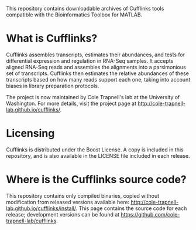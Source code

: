 This repository contains downloadable archives of Cufflinks tools compatible with the Bioinformatics Toolbox for MATLAB.

# What is Cufflinks?
Cufflinks assembles transcripts, estimates their abundances, and tests for differential expression and regulation in RNA-Seq samples. It accepts aligned RNA-Seq reads and assembles the alignments into a parsimonious set of transcripts. Cufflinks then estimates the relative abundances of these transcripts based on how many reads support each one, taking into account biases in library preparation protocols.

The project is now maintained by Cole Trapnell's lab at the University of Washington. For more details, visit the project page at http://cole-trapnell-lab.github.io/cufflinks/.

# Licensing
Cufflinks is distributed under the Boost License. A copy is included in this repository, and is also available in the LICENSE file included in each release.

# Where is the Cufflinks source code?
This repository contains only compiled binaries, copied without modification from released versions available here: http://cole-trapnell-lab.github.io/cufflinks/install/. This page contains the source code for each release; development versions can be found at https://github.com/cole-trapnell-lab/cufflinks.

